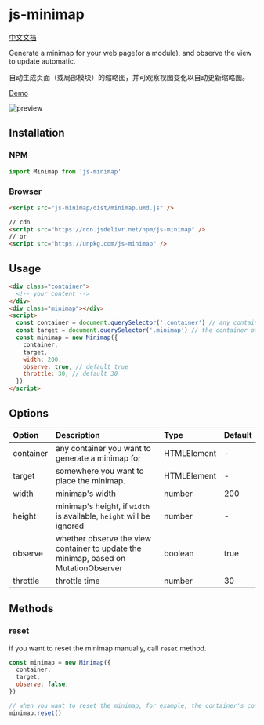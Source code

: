 # js-minimap

[中文文档](https://github.com/hx24/js-minimap/blob/master/README-CN.md)

Generate a minimap for your web page(or a module), and observe the view to update automatic.

自动生成页面（或局部模块）的缩略图，并可观察视图变化以自动更新缩略图。  

[Demo](https://www.huangxin.fun/static/js-minimap/)

![preview](https://qnm.hunliji.com/FtjaiZMwrepSyKiB33s9KhHrZk9J)

## Installation

### NPM

```javascript
import Minimap from 'js-minimap'
```

### Browser

```html
<script src="js-minimap/dist/minimap.umd.js" />

// cdn
<script src="https://cdn.jsdelivr.net/npm/js-minimap" />
// or
<script src="https://unpkg.com/js-minimap" />
```

## Usage

```html
<div class="container">
  <!-- your content -->
</div>
<div class="minimap"></div>
<script>
  const container = document.querySelector('.container') // any container you want to generate a minimap for
  const target = document.querySelector('.minimap') // the container of the minimap
  const minimap = new Minimap({
    container,
    target,
    width: 200,
    observe: true, // default true
    throttle: 30, // default 30
  })
</script>
```

## Options

| Option    | Description                                                                         | Type        | Default |
| :-------- | :---------------------------------------------------------------------------------- | :---------- | :------ |
| container | any container you want to generate a minimap for                                    | HTMLElement | -       |
| target    | somewhere you want to place the minimap.                                            | HTMLElement | -       |
| width     | minimap's width                                                                     | number      | 200     |
| height    | minimap's height, if `width` is available, `height` will be ignored                 | number      | -       |
| observe   | whether observe the view container to update the minimap, based on MutationObserver | boolean     | true    |
| throttle  | throttle time                                                                       | number      | 30      |

## Methods

### reset

if you want to reset the minimap manually, call `reset` method.

```javascript
const minimap = new Minimap({
  container,
  target,
  observe: false,
})

// when you want to reset the minimap, for example, the container's content changed
minimap.reset()
```
